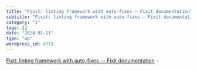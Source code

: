```yaml
---
title: "Fixit: linting framework with auto-fixes — Fixit documentation"
subtitle: "Fixit: linting framework with auto-fixes — Fixit documentation"
category: "1"
tags: []
date: "2024-01-11"
type: "wp"
wordpress_id: 4773
---
```

[ Fixit: linting framework with auto-fixes — Fixit documentation]( https://fixit.readthedocs.io/en/stable/) –